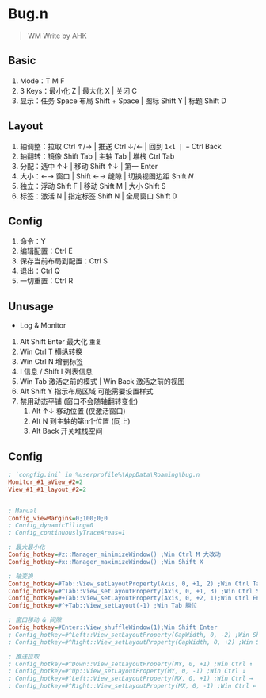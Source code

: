 # Bug.n
> WM Write by AHK
## Basic
1. Mode：T M F
2. 3 Keys：最小化 Z | 最大化 X | 关闭 C
3. 显示：任务 Space 布局 Shift + Space | 图标 Shift Y | 标题 Shift D
## Layout
1. 轴调整：拉取 Ctrl ↑/→ | 推送 Ctrl ↓/← | 回到 `1x1 | =` Ctrl Back
2. 轴翻转：镜像 Shift Tab | 主轴 Tab | 堆栈 Ctrl Tab
3. 分配：选中 ↑↓ | 移动 Shift ↑↓ | 第一 Enter
4. 大小：←→ 窗口 | Shift ←→ 缝隙 | 切换视图边距 Shift *N*
5. 独立：浮动 Shift F | 移动 Shift M | 大小 Shift S
6. 标签：激活 N | 指定标签 Shift N | 全局窗口 Shift 0
## Config
1. 命令：Y
2. 编辑配置：Ctrl E
3. 保存当前布局到配置：Ctrl S
4. 退出：Ctrl Q
5. 一切重置：Ctrl R
## Unusage
- Log & Monitor
1. Alt Shift Enter 最大化 `重复`
2. Win Ctrl T 横纵转换
3. Win Ctrl N 增删标签
4. I 信息 / Shift I 列表信息
5. Win Tab 激活之前的模式 | Win Back 激活之前的视图
6. Alt Shift Y 指示布局区域 可能需要设置样式
7. 禁用动态平铺 (窗口不会随轴翻转变化)
   1. Alt ↑↓ 移动位置 (仅激活窗口)
   2. Alt N 到主轴的第n个位置 (同上)
   3. Alt Back 开关堆栈空间
## Config
```ini
; `congfig.ini` in %userprofile%\AppData\Roaming\bug.n
Monitor_#1_aView_#2=2
View_#1_#1_layout_#2=2


; Manual
Config_viewMargins=0;100;0;0
; Config_dynamicTiling=0
; Config_continuouslyTraceAreas=1

; 最大最小化
Config_hotkey=#z::Manager_minimizeWindow() ;Win Ctrl M 大改动
Config_hotkey=#x::Manager_maximizeWindow() ;Win Shift X

; 轴变换
Config_hotkey=#Tab::View_setLayoutProperty(Axis, 0, +1, 2) ;Win Ctrl Tab
Config_hotkey=#^Tab::View_setLayoutProperty(Axis, 0, +1, 3) ;Win Ctrl Shift Tab
Config_hotkey=#+Tab::View_setLayoutProperty(Axis, 0, +2, 1);Win Ctrl Enter
Config_hotkey=#^+Tab::View_setLayout(-1) ;Win Tab 腾位

; 窗口移动 & 间隙
Config_hotkey=#Enter::View_shuffleWindow(1);Win Shift Enter
; Config_hotkey=#^Left::View_setLayoutProperty(GapWidth, 0, -2) ;Win Shift ←
; Config_hotkey=#^Right::View_setLayoutProperty(GapWidth, 0, +2) ;Win Shift →

; 推送拉取
; Config_hotkey=#^Down::View_setLayoutProperty(MY, 0, +1) ;Win Ctrl ↑
; Config_hotkey=#^Up::View_setLayoutProperty(MY, 0, -1) ;Win Ctrl ↓
; Config_hotkey=#^Left::View_setLayoutProperty(MX, 0, +1) ;Win Ctrl →
; Config_hotkey=#^Right::View_setLayoutProperty(MX, 0, -1) ;Win Ctrl ←
```
